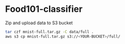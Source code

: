 # Food101-classifier

Zip and upload data to S3 bucket
```bash
tar czf mnist-full.tar.gz -C data/full .
aws s3 cp mnist-full.tar.gz s3://<YOUR-BUCKET>/full/
```